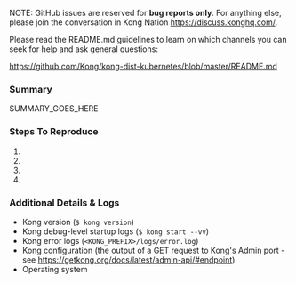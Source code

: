 NOTE: GitHub issues are reserved for **bug reports only**. For anything else,
please join the conversation in Kong Nation https://discuss.konghq.com/.

Please read the README.md guidelines to learn on which channels you can
seek for help and ask general questions:

https://github.com/Kong/kong-dist-kubernetes/blob/master/README.md

### Summary

SUMMARY_GOES_HERE

### Steps To Reproduce

1.
2.
3.
4.

### Additional Details & Logs

- Kong version (`$ kong version`)
- Kong debug-level startup logs (`$ kong start --vv`)
- Kong error logs (`<KONG_PREFIX>/logs/error.log`)
- Kong configuration (the output of a GET request to Kong's Admin port - see
  https://getkong.org/docs/latest/admin-api/#endpoint)
- Operating system
